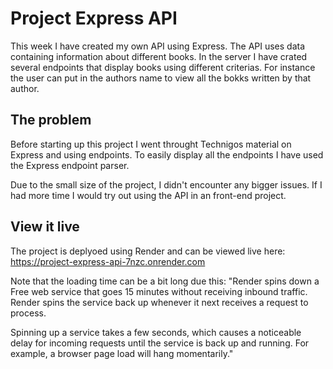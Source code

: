 # Project Express API

This week I have created my own API using Express. The API uses data containing information about different books. In the server I have crated several endpoints that display books using different criterias. For instance the user can put in the authors name to view all the bokks written by that author.

## The problem

Before starting up this project I went throught Technigos material on Express and using endpoints. To easily display all the endpoints I have used the Express endpoint parser.

Due to the small size of the project, I didn't encounter any bigger issues. If I had more time I would try out using the API in an front-end project.

## View it live

The project is deplyoed using Render and can be viewed live here: https://project-express-api-7nzc.onrender.com

Note that the loading time can be a bit long due this:
"Render spins down a Free web service that goes 15 minutes without receiving inbound traffic. Render spins the service back up whenever it next receives a request to process.

Spinning up a service takes a few seconds, which causes a noticeable delay for incoming requests until the service is back up and running. For example, a browser page load will hang momentarily."
